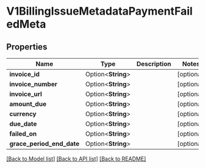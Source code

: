 # V1BillingIssueMetadataPaymentFailedMeta

## Properties

Name | Type | Description | Notes
------------ | ------------- | ------------- | -------------
**invoice_id** | Option<**String**> |  | [optional]
**invoice_number** | Option<**String**> |  | [optional]
**invoice_url** | Option<**String**> |  | [optional]
**amount_due** | Option<**String**> |  | [optional]
**currency** | Option<**String**> |  | [optional]
**due_date** | Option<**String**> |  | [optional]
**failed_on** | Option<**String**> |  | [optional]
**grace_period_end_date** | Option<**String**> |  | [optional]

[[Back to Model list]](../README.md#documentation-for-models) [[Back to API list]](../README.md#documentation-for-api-endpoints) [[Back to README]](../README.md)


